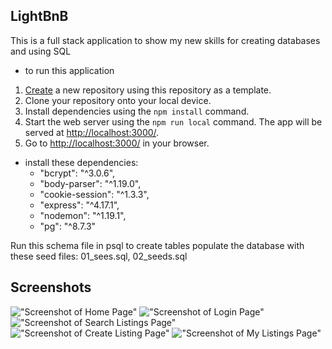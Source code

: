 ## LightBnB

This is a full stack application to show my new skills for creating databases and using SQL

* to run this application
1. [Create](https://github.com/nathanpare/LightBnB/tree/main/LightBnB_WebApp-master) a new repository using this repository as a template.
2. Clone your repository onto your local device.
3. Install dependencies using the `npm install` command.
3. Start the web server using the `npm run local` command. The app will be served at <http://localhost:3000/>.
4. Go to <http://localhost:3000/> in your browser.

* install these dependencies:
  *  "bcrypt": "^3.0.6",
  *  "body-parser": "^1.19.0",
  *  "cookie-session": "^1.3.3",
  *  "express": "^4.17.1",
  *  "nodemon": "^1.19.1",
  *  "pg": "^8.7.3"

Run this schema file in psql to create tables
populate the database with these seed files: 01_sees.sql, 02_seeds.sql

## Screenshots

!["Screenshot of Home Page"]()
!["Screenshot of Login Page"]()
!["Screenshot of Search Listings Page"]()
!["Screenshot of Create Listing Page"]()
!["Screenshot of My Listings Page"]()
